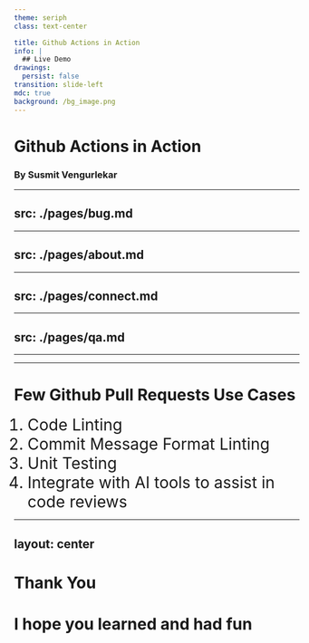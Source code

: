 ```yaml
---
theme: seriph
class: text-center

title: Github Actions in Action
info: |
  ## Live Demo
drawings:
  persist: false
transition: slide-left
mdc: true
background: /bg_image.png
---
```


# Github Actions in Action

### By Susmit Vengurlekar


---
src: ./pages/bug.md
---


---
src: ./pages/about.md
---


---
src: ./pages/connect.md
---

---
src: ./pages/qa.md
---

---
---

# Few Github Pull Requests Use Cases

1. Code Linting
2. Commit Message Format Linting
3. Unit Testing
4. Integrate with AI tools to assist in code reviews


<style>
li {
      font-size: 2em;
    }
</style>

---
layout: center
---

# Thank You
# I hope you learned and had fun
